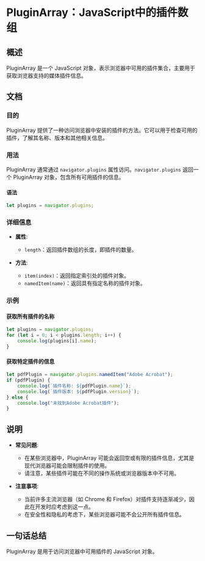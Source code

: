 <!--
Meta Description: # PluginArray：JavaScript中的插件数组 ## 概述 PluginArray 是一个 JavaScript 对象，表示浏览器中可用的插件集合，主要用于获取浏览器支持的媒体插件信息。 ## 文档 ### 目的 PluginArray 提供了一种访问浏览器中安装的插件的方法。它可以用...
Meta Keywords: plugins, pluginarray, javascript, navigator, let
-->

# PluginArray：JavaScript中的插件数组

## 概述
PluginArray 是一个 JavaScript 对象，表示浏览器中可用的插件集合，主要用于获取浏览器支持的媒体插件信息。

## 文档
### 目的
PluginArray 提供了一种访问浏览器中安装的插件的方法。它可以用于检查可用的插件，了解其名称、版本和其他相关信息。

### 用法
PluginArray 通常通过 `navigator.plugins` 属性访问。`navigator.plugins` 返回一个 PluginArray 对象，包含所有可用插件的信息。

#### 语法
```javascript
let plugins = navigator.plugins;
```

### 详细信息
- **属性**:
  - `length`：返回插件数组的长度，即插件的数量。
  
- **方法**:
  - `item(index)`：返回指定索引处的插件对象。
  - `namedItem(name)`：返回具有指定名称的插件对象。

### 示例
#### 获取所有插件的名称
```javascript
let plugins = navigator.plugins;
for (let i = 0; i < plugins.length; i++) {
    console.log(plugins[i].name);
}
```

#### 获取特定插件的信息
```javascript
let pdfPlugin = navigator.plugins.namedItem("Adobe Acrobat");
if (pdfPlugin) {
    console.log(`插件名称: ${pdfPlugin.name}`);
    console.log(`插件版本: ${pdfPlugin.version}`);
} else {
    console.log("未找到Adobe Acrobat插件");
}
```

## 说明
- **常见问题**:
  - 在某些浏览器中，PluginArray 可能会返回空或有限的插件信息，尤其是现代浏览器可能会限制插件的使用。
  - 请注意，某些插件可能在不同的操作系统或浏览器版本中不可用。

- **注意事项**:
  - 当前许多主流浏览器（如 Chrome 和 Firefox）对插件支持逐渐减少，因此在开发时应考虑到这一点。
  - 在安全性和隐私的考虑下，某些浏览器可能不会公开所有插件信息。

## 一句话总结
PluginArray 是用于访问浏览器中可用插件的 JavaScript 对象。